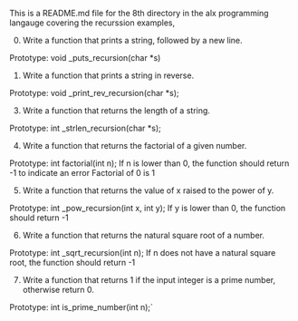 This is a README.md file for the 8th directory in the alx programming langauge covering the recurssion examples,

0. Write a function that prints a string, followed by a new line.

Prototype: void _puts_recursion(char *s)

1. Write a function that prints a string in reverse.

Prototype: void _print_rev_recursion(char *s);

3. Write a function that returns the length of a string.

Prototype: int _strlen_recursion(char *s);

4. Write a function that returns the factorial of a given number.

Prototype: int factorial(int n);
If n is lower than 0, the function should return -1 to indicate an error
Factorial of 0 is 1

5. Write a function that returns the value of x raised to the power of y.

Prototype: int _pow_recursion(int x, int y);
If y is lower than 0, the function should return -1

6. Write a function that returns the natural square root of a number.

Prototype: int _sqrt_recursion(int n);
If n does not have a natural square root, the function should return -1

7. Write a function that returns 1 if the input integer is a prime number, otherwise return 0.

Prototype: int is_prime_number(int n);`
